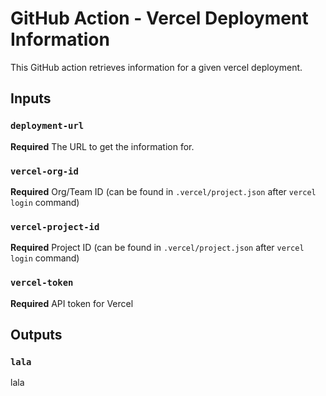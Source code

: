 # GitHub Action - Vercel Deployment Information

This GitHub action retrieves information for a given vercel deployment.

## Inputs

### `deployment-url`

**Required** The URL to get the information for.

### `vercel-org-id`

**Required** Org/Team ID (can be found in `.vercel/project.json` after `vercel login` command)

### `vercel-project-id`

**Required** Project ID (can be found in `.vercel/project.json` after `vercel login` command)

### `vercel-token`

**Required** API token for Vercel

## Outputs

### `lala`

lala

